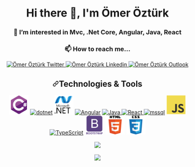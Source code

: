 
<div align='center'><H1 >Hi there 👋, I'm Ömer Öztürk</H1>

<h3>👀 I’m interested in Mvc, .Net Core, Angular, Java, React</h3>

<h3>📫 How to reach me...</h3>


 <p align='center'>

<a href="https://twitter.com/_Omer_Ozturk_" title="Ömer Öztürk Twitter">
   <img src="https://www.freeiconspng.com/uploads/twitter-icon--basic-round-social-iconset--s-icons-0.png" width="150" alt="Ömer Öztürk Twitter" />
</a>
              
<a href="https://www.linkedin.com/in/ömer-öztürk-932256153/" title="Ömer Öztürk Linkedin">
 <img src="https://www.freeiconspng.com/uploads/images-linkedin-logo-png-14.png" width="150" alt="Ömer Öztürk Linkedin" />
</a>

<a href="mailto:omer_ozturk1997@hotmail.com" title="Ömer Öztürk Outlook">
 <img src="https://www.freeiconspng.com/uploads/upgrading-to-outlook-2013--howto-outlook-14.png" width="150" alt="Ömer Öztürk Outlook" />
</a>

</p>

<h2>
 <a id="user-content-technologies--tools" class="anchor" aria-hidden="true" href="#technologies--tools"><svg class="octicon octicon-link" viewBox="0 0 16 16" version="1.1" width="16" height="16" aria-hidden="true"><path fill-rule="evenodd" d="M7.775 3.275a.75.75 0 001.06 1.06l1.25-1.25a2 2 0 112.83 2.83l-2.5 2.5a2 2 0 01-2.83 0 .75.75 0 00-1.06 1.06 3.5 3.5 0 004.95 0l2.5-2.5a3.5 3.5 0 00-4.95-4.95l-1.25 1.25zm-4.69 9.64a2 2 0 010-2.83l2.5-2.5a2 2 0 012.83 0 .75.75 0 001.06-1.06 3.5 3.5 0 00-4.95 0l-2.5 2.5a3.5 3.5 0 004.95 4.95l1.25-1.25a.75.75 0 00-1.06-1.06l-1.25 1.25a2 2 0 01-2.83 0z"></path></svg></a>Technologies &amp; Tools
</h2>
<p align="center">
 <a target="_blank" rel="noopener noreferrer" href="https://raw.githubusercontent.com/devicons/devicon/master/icons/csharp/csharp-original.svg"><img src="https://raw.githubusercontent.com/devicons/devicon/master/icons/csharp/csharp-original.svg" alt="c#" width="50" height="50" style="max-width:100%;"></a> 
 <a target="_blank" rel="noopener noreferrer" href="https://camo.githubusercontent.com/83349309f8eb65efbdd644db0b665e59a959e9d72ee362d63ab585015e9094c2/68747470733a2f2f70726f66696c696e61746f722e7269736861762e6465762f736b696c6c732d6173736574732f646f746e6574636f72652e706e67"><img src="https://camo.githubusercontent.com/83349309f8eb65efbdd644db0b665e59a959e9d72ee362d63ab585015e9094c2/68747470733a2f2f70726f66696c696e61746f722e7269736861762e6465762f736b696c6c732d6173736574732f646f746e6574636f72652e706e67" alt="dotnet" width="50" height="50" data-canonical-src="https://profilinator.rishav.dev/skills-assets/dotnetcore.png" style="max-width:100%;"></a>
 <a target="_blank" rel="noopener noreferrer" href="https://raw.githubusercontent.com/devicons/devicon/master/icons/dot-net/dot-net-original-wordmark.svg"><img src="https://raw.githubusercontent.com/devicons/devicon/master/icons/dot-net/dot-net-original-wordmark.svg" alt="dotnet" width="50" height="50" style="max-width:100%;"></a>
 <a target="_blank" rel="noopener noreferrer" href="https://camo.githubusercontent.com/1abc769ed3486dd4eff0d2a33ede82bb8e1039dcf5b57f05c086c0841ca70f38/68747470733a2f2f70726f66696c696e61746f722e7269736861762e6465762f736b696c6c732d6173736574732f616e67756c61726a732d6f726967696e616c2e737667"><img src="https://camo.githubusercontent.com/1abc769ed3486dd4eff0d2a33ede82bb8e1039dcf5b57f05c086c0841ca70f38/68747470733a2f2f70726f66696c696e61746f722e7269736861762e6465762f736b696c6c732d6173736574732f616e67756c61726a732d6f726967696e616c2e737667" alt="Angular" width="50" height="50" data-canonical-src="https://profilinator.rishav.dev/skills-assets/angularjs-original.svg" style="max-width:100%;"></a>
 <a target="_blank" rel="noopener noreferrer" href="https://e7.pngegg.com/pngimages/837/18/png-clipart-logo-java-runtime-environment-programming-language-runtime-system-oracle-text-logo-thumbnail.png"> <img src="https://e7.pngegg.com/pngimages/837/18/png-clipart-logo-java-runtime-environment-programming-language-runtime-system-oracle-text-logo-thumbnail.png" alt="Java" width="50" height="50" data-canonical-src="https://e7.pngegg.com/pngimages/837/18/png-clipart-logo-java-runtime-environment-programming-language-runtime-system-oracle-text-logo-thumbnail.png" style="max-width:100%;"> </a>
 <a target="_blank" rel="noopener noreferrer" href="https://upload.wikimedia.org/wikipedia/commons/thumb/4/47/React.svg/1200px-React.svg.png"><img src="https://upload.wikimedia.org/wikipedia/commons/thumb/4/47/React.svg/1200px-React.svg.png" alt="React" width="50" height="50" data-canonical-src="https://upload.wikimedia.org/wikipedia/commons/thumb/4/47/React.svg/1200px-React.svg.png" style="max-width:100%;"> </a>
<a target="_blank" rel="noopener noreferrer" href="https://camo.githubusercontent.com/42dfd0950d93092d82d677877fe87d5bab1e2acccc1110bf0f9dd755988ccb7e/68747470733a2f2f7777772e7376677265706f2e636f6d2f73686f772f3330333232392f6d6963726f736f66742d73716c2d7365727665722d6c6f676f2e737667"><img src="https://camo.githubusercontent.com/42dfd0950d93092d82d677877fe87d5bab1e2acccc1110bf0f9dd755988ccb7e/68747470733a2f2f7777772e7376677265706f2e636f6d2f73686f772f3330333232392f6d6963726f736f66742d73716c2d7365727665722d6c6f676f2e737667" alt="mssql" width="50" height="50" data-canonical-src="https://www.svgrepo.com/show/303229/microsoft-sql-server-logo.svg" style="max-width:100%;"></a>
<a target="_blank" rel="noopener noreferrer" href="https://raw.githubusercontent.com/devicons/devicon/master/icons/javascript/javascript-original.svg"><img src="https://raw.githubusercontent.com/devicons/devicon/master/icons/javascript/javascript-original.svg" alt="javascript" width="50" height="50" style="max-width:100%;"></a>
<a target="_blank" rel="noopener noreferrer" href="https://camo.githubusercontent.com/94890eb1b8c3ce19ea73189dade730fa967a8fe08899f25cab17b57a5d4339dc/68747470733a2f2f70726f66696c696e61746f722e7269736861762e6465762f736b696c6c732d6173736574732f747970657363726970742d6f726967696e616c2e737667"><img src="https://camo.githubusercontent.com/94890eb1b8c3ce19ea73189dade730fa967a8fe08899f25cab17b57a5d4339dc/68747470733a2f2f70726f66696c696e61746f722e7269736861762e6465762f736b696c6c732d6173736574732f747970657363726970742d6f726967696e616c2e737667" alt="TypeScript" width="50" height="50" data-canonical-src="https://profilinator.rishav.dev/skills-assets/typescript-original.svg" style="max-width:100%;"></a>  
<a target="_blank" rel="noopener noreferrer" href="https://raw.githubusercontent.com/devicons/devicon/master/icons/bootstrap/bootstrap-plain-wordmark.svg"><img src="https://raw.githubusercontent.com/devicons/devicon/master/icons/bootstrap/bootstrap-plain-wordmark.svg" alt="bootstrap" width="50" height="50" style="max-width:100%;"></a> 
 <a target="_blank" rel="noopener noreferrer" href="https://raw.githubusercontent.com/devicons/devicon/master/icons/html5/html5-original-wordmark.svg"><img src="https://raw.githubusercontent.com/devicons/devicon/master/icons/html5/html5-original-wordmark.svg" alt="html5" width="50" height="50" style="max-width:100%;"></a> 
 <a target="_blank" rel="noopener noreferrer" href="https://raw.githubusercontent.com/devicons/devicon/master/icons/css3/css3-original-wordmark.svg"><img src="https://raw.githubusercontent.com/devicons/devicon/master/icons/css3/css3-original-wordmark.svg" alt="css3" width="50" height="50" style="max-width:100%;"></a> 
</p>

 <a href="https://github.com/omerozturk18"><img align="center" src="https://github-readme-stats.vercel.app/api?username=omerozturk18&show_icons=true&bg_color=0d1117&text_color=bdc3c7&title_color=f1c40f&icon_color=f1c40f&hide_border=true" /></a>

 <a href="https://github.com/omerozturk18"><img align="center" src="https://github-readme-stats.vercel.app/api/top-langs/?username=omerozturk18&bg_color=0d1117&text_color=bdc3c7&title_color=f1c40f&hide_border=true&layout=compact&langs_count=10" /></a>     
</div>
